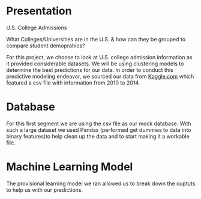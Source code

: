 # Presentation
U.S. College Admissions

What Colleges/Universities are in the U.S. & how can they be grouped to compare student demoprahics?

For this project, we choose to look at U.S. college admission information as it provided considerable datasets. We will be using clustering models to determine the best predictions for our data. In order to conduct this predictive modeling endeavor, we sourced our data from [Kaggle.com](https://www.kaggle.com/datasets/samsonqian/college-admissions) which featured a csv file with information from 2010 to 2014.

# Database
For this first segment we are using the csv file as our mock database. With such a large dataset we used Pandas (performed get dummies to data into binary features)to help clean up the data and to start making it a workable file.

# Machine Learning Model
The provisional learning model we ran allowed us to break down the ouptuts to help us with our predictions.

